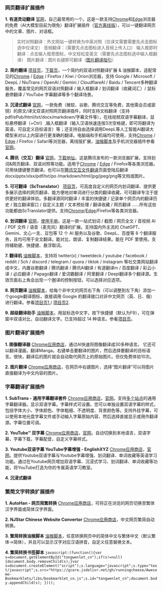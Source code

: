 ### 网页翻译扩展插件
**1. 有道灵动翻译**
[官网](https://magicfanyi.youdao.com/#/)，自己最常用的一个。这是一款支持[Chrome](https://chromewebstore.google.com/detail/%E6%9C%89%E9%81%93%E7%81%B5%E5%8A%A8%E7%BF%BB%E8%AF%91/jlpcnoohcpfgpbalhlggdhjocgnlgafn)和[Edge](https://microsoftedge.microsoft.com/addons/detail/%E6%9C%89%E9%81%93%E7%81%B5%E5%8A%A8%E7%BF%BB%E8%AF%91/memhacajcfhmibggbgilihlmiiddeggo)浏览器的免费（AI大模型目前为限免）翻译扩展插件（[官方离线版](https://magicfanyi.youdao.com/assets/yd-mg-translator-1.0.15.zip)），可以一键翻译网页中的文章、图片、对话框。
> 实时对照翻译：外文网站一键转换为中英对照（仅译文需要需要先点击图标选中仅译文）
> 音频翻译：（需要先点击图标进入音频上传入口）
> 输入框即时翻译：点击输入框旁图标，中文轻松变英文（需要先点击图标选中输入框翻译）
> 图片翻译：图片右键即可翻译（[图片翻译指引](https://magicfanyi.youdao.com/#/image)）

**2. 简约翻译**
[项目页](https://github.com/fishjar/kiss-translator)，[下载页](https://github.com/fishjar/kiss-translator/releases/tag/v1.8.11)，一个简约的双语对照翻译扩展 & 油猴脚本，适配常见的[Chrome](https://chromewebstore.google.com/detail/%E7%AE%80%E7%BA%A6%E7%BF%BB%E8%AF%91/bdiifdefkgmcblbcghdlonllpjhhjgof?hl=zh-CN) / [Edge](https://microsoftedge.microsoft.com/addons/detail/%E7%AE%80%E7%BA%A6%E7%BF%BB%E8%AF%91/jemckldkclkinpjighnoilpbldbdmmlh?hl=zh-CN) / Firefox / Kiwi / Orion浏览器，支持 Google / Microsoft / DeepL / NiuTrans / OpenAI / Gemini / CloudflareAI / Baidu / Tencent多种翻译服务，覆盖常见的网页双语对照翻译 / 输入框翻译 / 划词翻译（收藏词汇）/ 鼠标悬停翻译 / YouTube 字幕翻译等多个翻译场景。

**3. 沉浸式翻译**
[官网](https://immersivetranslate.cn/)，一款免费（微软、谷歌、腾讯交互等免费，其他需会员或密钥）的原文/译文双语对照网页翻译插件，同时支持文档翻译（支持pdf/ePub/html/txt/docx/markdown/字幕文件等），在线视频双语字幕翻译，鼠标悬停翻译（+Ctrl）,输入框翻译（输入汉语快速连按3次空格键，即可将翻译为英语，可自定义目标语言）等；还支持自由选择调用DeepL等人工智能AI翻译大模型来对以上内容进行更准确的翻译。电脑端和手机端均可使用，支持[Chrome](https://chrome.google.com/webstore/detail/immersive-translate/bpoadfkcbjbfhfodiogcnhhhpibjhbnh?utm_source=official) / [Edge](https://microsoftedge.microsoft.com/addons/detail/%E6%B2%89%E6%B5%B8%E5%BC%8F%E7%BF%BB%E8%AF%91-%E7%BD%91%E9%A1%B5%E7%BF%BB%E8%AF%91%E6%8F%92%E4%BB%B6-pdf%E7%BF%BB%E8%AF%91-/amkbmndfnliijdhojkpoglbnaaahippg?utm_source=official) / Firefox / Safari等浏览器，离线版扩展，[油猴脚本](https://greasyfork.org/zh-CN/scripts/457196)及手机浏览器插件参看[官网](https://immersivetranslate.com/)。

**4. 腾讯（交互）翻译**
[官网](https://transmart.qq.com/zh-CN/index)，[下载地址](https://transmart.qq.com/zh-CN/download)。这是腾讯发布的一款浏览器扩展，支持划词&网页翻译、双语对照等功能。适用于[Chrome](https://chrome.google.com/webstore/detail/%E8%85%BE%E8%AE%AF%E7%BF%BB%E8%AF%91/lkjkfecdnfjopaeaibboihfkmhdjmanm?utm_source=chrome-ntp-icon) / [Edge](https://microsoftedge.microsoft.com/addons/detail/%E8%85%BE%E8%AE%AF%E7%BF%BB%E8%AF%91/bcgpmkngbhpgdgbjgbaoddljkbabdkmm?hl=zh-CN) / Firefox等各类浏览器。可用快捷键整页翻译。也可以在[腾讯交互文件翻译](https://transmart.qq.com/zh-CN/file)页面登陆后翻译docx/pptx/xlsx/pdf/txt/po /markdown/html/jpg/jpeg/png等文档或图片。

**5. 可可翻译（ScTranslator）**
[项目页](https://github.com/chunibyocola/sc-translator-crx)，可高度自定义的网页内划词翻译、提供更多展示选择的网页翻译、能方便地对单词进行分类的翻译收藏，可可翻译专注于提供更好的翻译体验。多翻译源同时翻译 / 丰富的快捷键 / 记录单个网页内的翻译历史 / 独立翻译窗口 / 自定义主题 / 文本预处理 / 翻译收藏 / 网页翻译 ……所有这些功能都由ScTranslator提供。支持[Chrome](https://chromewebstore.google.com/detail/%E5%8F%AF%E5%8F%AF%E7%BF%BB%E8%AF%91/icfnljfpacimpcbpammmbclmhenimhfc)/[Edge](https://microsoftedge.microsoft.com/addons/detail/%E5%8F%AF%E5%8F%AF%E7%BF%BB%E8%AF%91/ebkimaahhkeiplegpghijhgmlcdkeppf)/Firefox等各类浏览器。

**6. 划词翻译**
[官网](https://hcfy.app/)，[使用手册](https://hcfy.app/docs/guides/summary/)。这是一款一站式划词 / 截图 / 网页全文 / 音视频 AI / PDF 文件 / 语音（麦克风）翻译的扩展。支持国内外主流的 ChatGPT、Gemini、文心一言、豆包等 12 个 AI 服务以及谷歌、DeepL、百度等 8 个翻译服务，且均可用于全文翻译。能对比、朗读、复制翻译结果。能在 PDF 里使用。支持辅助键、快捷键、悬浮取词。

**7. 翻译机**
[油猴脚本](https://greasyfork.org/zh-CN/scripts/378277)，支持将 twitter(x) / tweetdeck / youtube / facebook / reddit / 5ch / discord / telegram / quora / tiktok / instagram 等社交类网站翻译成中文，内置谷歌翻译 / 腾讯翻译 / 腾讯AI翻译 / 有道翻译m / 百度翻译 / 彩云小译 / 必应翻译 / Papago翻译 / 爱词霸翻译 / 阿里翻译 / Deepl翻译多个翻译源。生效页面右上角会出现一个圈译的控制按钮，可以选择对应选项。

**8. 网页翻译**
[油猴脚本](https://greasyfork.org/zh-CN/scripts/398746)，给每个非中文的网页右下角（可以调整到左下角）添加一个google翻译图标，直接调用 Google 的翻译接口对非中文网页（英、日、俄）进行翻译。参看[项目页1 ](https://github.com/Kaiter-Plus/TampermonkeyScript)/ [项目页2](https://gitee.com/Kaiter-Plus/TampermonkeyScript).

**9. 超级翻译助手**
[油猴脚本](https://greasyfork.org/zh-CN/scripts/458074)，用鼠标选中文字，按下快捷键（默认为F9），可在弹窗中双语对比，自动翻译文字。已支持超过 14 种语言。参看[项目页](https://github.com/syhyz1990/translate)。

### 图片翻译扩展插件
**1. 图像翻译器**
[Chrome应用商店](https://chromewebstore.google.com/detail/%E5%9B%BE%E5%83%8F%E7%BF%BB%E8%AF%91%E5%99%A8/pbhpcbdjngblklnibanbkgkogjmbjeoe)，通过AI快速将图像翻译成30多种语言。 它还可以翻译漫画，翻译Manga。右键单击要翻译的图片，然后选择要翻译的目标语言。很快，翻译后的图片就会自动取代网页上的原始图片。但仅免费体验10次。

**2. 图片翻译**
[Chrome应用商店](https://chromewebstore.google.com/detail/%E5%9B%BE%E7%89%87%E7%BF%BB%E8%AF%91/dlilbookfdhgpflfgpbdfhnejmcngeeg)，在网页中右键图片，选择“图片翻译”可以将图片直接翻译为中文内容的图片。

### 字幕翻译扩展插件
**1. SubTrans - 通用字幕翻译套件**
[Chrome应用商店](https://chromewebstore.google.com/detail/subtrans-%E9%80%9A%E7%94%A8%E5%AD%97%E5%B9%95%E7%BF%BB%E8%AF%91%E5%A5%97%E4%BB%B6/oflioiciloahhlekagfajdkigboemklf)，[官网](https://www.subtrans.cc/)。支持[多个站点](https://www.subtrans.cc/docs/supported-sites)的通用字幕翻译器。显示双语字幕。字幕样式可设置。您可以单独设置双语字幕的样式，包括字体大小、字体颜色、字体粗细、不透明度、背景颜色等。支持外挂字幕，可以使用本地光盘字幕文件或手动输入字幕原始内容，然后选择直接显示或用作翻译源。字幕位置可调。

**2. YouTube™ 双字幕**
[Chrome应用商店](https://chrome.google.com/webstore/detail/hkbdddpiemdeibjoknnofflfgbgnebcm)，[官网](https://www.dual-subtitles.com/)。自动切换到本地语言，双语字幕，字幕下载，字幕配音，自定义字幕样式。

**3. Youtube双语字幕 YouTube字幕增强 - EnglishXYZ**
[Chrome应用商店](https://chromewebstore.google.com/detail/youtube%E5%8F%8C%E8%AF%AD%E5%AD%97%E5%B9%95-youtube%E5%AD%97%E5%B9%95%E5%A2%9E%E5%BC%BA-e/imeedihedcjeieaokdpgandbgpjmadoh)，[官网](https://englishxyz.com/)。提供Youtube双语字幕与Youtube字幕增强、划词翻译、单词收藏等英语学习功能。通过在Youtube网页增加双语字幕、沉浸式学习、划词翻译、单词收藏等功能，将YouTube打造为你的专属英语学习教室。

**4. 沉浸式翻译**

### 繁简文字转换扩展插件
**1. AutoHan - 网页简繁转换**
[Chrome应用商店](https://chromewebstore.google.com/detail/autohan-%E7%BD%91%E9%A1%B5%E7%AE%80%E7%B9%81%E8%BD%AC%E6%8D%A2/kmnajldildkckmfgfbcfbfimdibebnjl)，可将正在浏览的网页切换至繁体汉字界面或简体汉字界面。

**2. NJStar Chinese Website Convertor**
[Chrome应用商店](https://chromewebstore.google.com/detail/njstar-chinese-website-co/oljejbejachaajllbbjiamdkhipbbppk)，中文网页繁简自动转换。

**3. 繁简转换油猴脚本**
[油猴脚本](https://greasyfork.org/zh-CN/scripts/24300)，任意转换网页中的简体中文与繁体中文（默认繁体→简体），并且可以显示汉字对应汉语拼音，自定义任意替换文本。

**4. 繁简转换书签脚本**
`javascript:(function(){var s=document.getElementById("tongwenlet_cn");if(s!=null){document.body.removeChild(s);}var s=document.createElement("script");s.language="javascript";s.type="text/javascript";s.src="https://gcore.jsdelivr.net/gh/runningcheese/Awesome-Bookmarklets/libs/bookmarklet_cn.js";s.id="tongwenlet_cn";document.body.appendChild(s); })();`